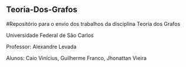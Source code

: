 ## Teoria-Dos-Grafos
#Repositório para o envio dos trabalhos da disciplina Teoria dos Grafos


<p>Universidade Federal de São Carlos</p>
<p>Professor: Alexandre Levada</p>
<p>Alunos: Caio Vinícius, Guilherme Franco, Jhonattan Vieira</p>
